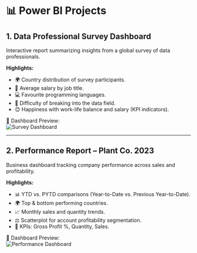 # 📊 Power BI Projects

## 1. Data Professional Survey Dashboard
Interactive report summarizing insights from a global survey of data professionals.  

**Highlights:**
- 🌍 Country distribution of survey participants.  
- 💼 Average salary by job title.  
- 💻 Favourite programming languages.  
- 🚪 Difficulty of breaking into the data field.  
- 😊 Happiness with work-life balance and salary (KPI indicators).  

📸 Dashboard Preview:  
![Survey Dashboard](images/survey_dashboard.png)

---

## 2. Performance Report – Plant Co. 2023
Business dashboard tracking company performance across sales and profitability.  

**Highlights:**
- 📊 YTD vs. PYTD comparisons (Year-to-Date vs. Previous Year-to-Date).  
- 🌍 Top & bottom performing countries.  
- 📈 Monthly sales and quantity trends.  
- ⚖️ Scatterplot for account profitability segmentation.  
- 🔑 KPIs: Gross Profit %, Quantity, Sales.  

📸 Dashboard Preview:  
![Performance Dashboard](images/performance_dashboard.png)
